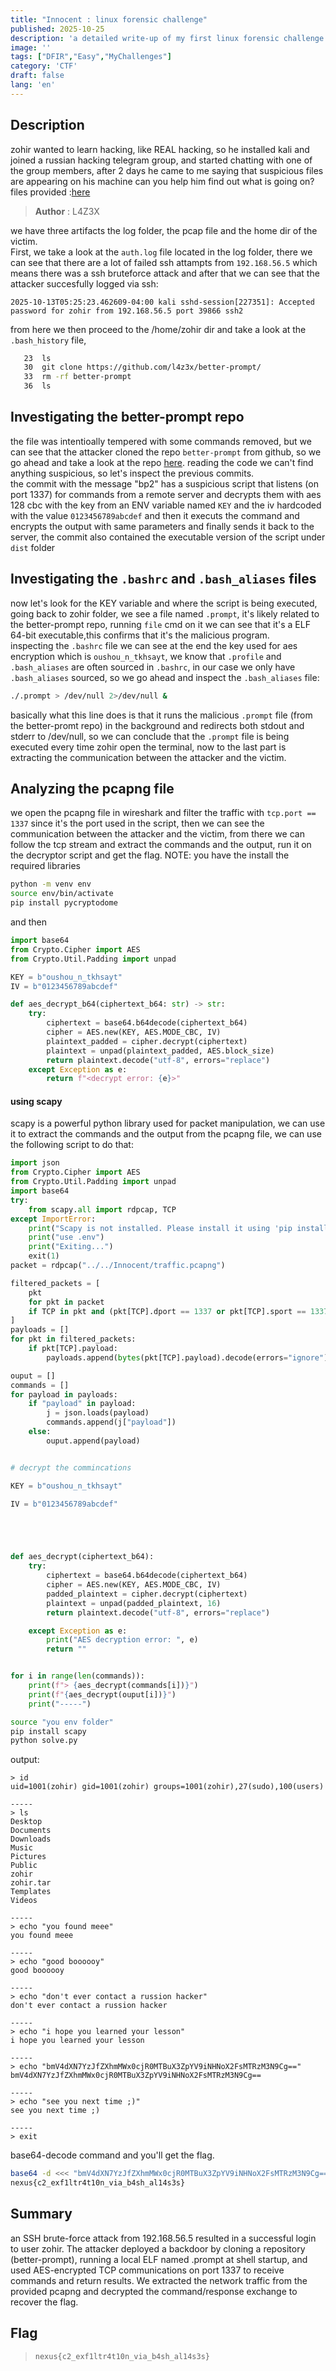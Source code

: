```yaml
---
title: "Innocent : linux forensic challenge"
published: 2025-10-25
description: 'a detailed write-up of my first linux forensic challenge from nextrace event.'
image: ''
tags: ["DFIR","Easy","MyChallenges"]
category: 'CTF'
draft: false 
lang: 'en'
---
```


## Description
zohir wanted to learn hacking, like REAL hacking, so he installed kali and joined a russian hacking telegram group, and started chatting with one of the group members, after 2 days he came to me saying that suspicious files are appearing on his machine 
can you help him find out what is going on?  
files provided :[here](https://github.com/n3xusss/nexus_nextrace_2025/tree/main/Forensics/Innocent/challenge)
> **Author** : L4Z3X


we have three artifacts the log folder, the pcap file and the home dir of the victim.<br/>
First, we take a look at the `auth.log` file located in the log folder, there we can see that there are a lot of failed ssh attampts from `192.168.56.5` which means there was a ssh bruteforce attack and after that we can see that the attacker succesfully logged via ssh:
```
2025-10-13T05:25:23.462609-04:00 kali sshd-session[227351]: Accepted password for zohir from 192.168.56.5 port 39866 ssh2
```
from here we then proceed to the /home/zohir dir and take a look at the `.bash_history` file,
```bash
   23  ls
   30  git clone https://github.com/l4z3x/better-prompt/
   33  rm -rf better-prompt
   36  ls
``` 

## Investigating the better-prompt repo
the file was intentioally tempered with some commands removed, but we can see that the attacker cloned the repo `better-prompt` from github, so we go ahead and take a look at the repo [here](https://github.com/l4z3x/better-prompt/). reading the code we can't find anything suspicious, so let's inspect the previous commits.<br/> the commit with the message "bp2" has a suspicious script that listens (on port 1337) for commands from a remote server and decrypts them with aes 128 cbc with the key from an ENV variable named `KEY` and the iv hardcoded with the value `0123456789abcdef` and then it executs the command and encrypts the output with same parameters and finally sends it back to the server, the commit also contained the executable version of the script under `dist` folder 
<br/>
## Investigating the `.bashrc` and `.bash_aliases` files
now let's look for the KEY variable and where the script is being executed, going back to zohir folder, we see a file named `.prompt`, it's likely related to the better-prompt repo, running `file` cmd on it we can see that it's a ELF 64-bit executable,this confirms that it's the malicious program.<br/>
inspecting the `.bashrc` file we can see at the end the key used for aes encryption which is `oushou_n_tkhsayt`, we know that `.profile` and `.bash_aliases` are often sourced in `.bashrc`, in our case we only have `.bash_aliases` sourced, so we go ahead and inspect the `.bash_aliases` file:
```bash
./.prompt > /dev/null 2>/dev/null &
```
basically what this line does is that it runs the malicious `.prompt` file (from the better-promt repo) in the background and redirects both stdout and stderr to /dev/null, so we can conclude that the `.prompt` file is being executed every time zohir open the terminal, now to the last part is extracting the communication between the attacker and the victim.

## Analyzing the pcapng file
we open the pcapng file in wireshark and filter the traffic with `tcp.port == 1337` since it's the port used in the script, then we can see the communication between the attacker and the victim, from there we can follow the tcp stream and extract the commands and the output, run it on the decryptor script and get the flag.
NOTE: you have the install the required libraries
```bash
python -m venv env
source env/bin/activate
pip install pycryptodome
```
and then
```python
import base64
from Crypto.Cipher import AES
from Crypto.Util.Padding import unpad

KEY = b"oushou_n_tkhsayt"
IV = b"0123456789abcdef"

def aes_decrypt_b64(ciphertext_b64: str) -> str:
    try:
        ciphertext = base64.b64decode(ciphertext_b64)
        cipher = AES.new(KEY, AES.MODE_CBC, IV)
        plaintext_padded = cipher.decrypt(ciphertext)
        plaintext = unpad(plaintext_padded, AES.block_size)
        return plaintext.decode("utf-8", errors="replace")
    except Exception as e:
        return f"<decrypt error: {e}>"
```

#### using scapy
scapy is a powerful python library used for packet manipulation, we can use it to extract the commands and the output from the pcapng file, we can use the following script to do that:
```python
import json
from Crypto.Cipher import AES
from Crypto.Util.Padding import unpad
import base64
try:
    from scapy.all import rdpcap, TCP
except ImportError:
    print("Scapy is not installed. Please install it using 'pip install scapy'")
    print("use .env")
    print("Exiting...")
    exit(1)
packet = rdpcap("../../Innocent/traffic.pcapng")

filtered_packets = [
    pkt
    for pkt in packet
    if TCP in pkt and (pkt[TCP].dport == 1337 or pkt[TCP].sport == 1337)
]
payloads = []
for pkt in filtered_packets:
    if pkt[TCP].payload:
        payloads.append(bytes(pkt[TCP].payload).decode(errors="ignore"))

ouput = []
commands = []
for payload in payloads:
    if "payload" in payload:
        j = json.loads(payload)
        commands.append(j["payload"])
    else:
        ouput.append(payload)


# decrypt the commincations

KEY = b"oushou_n_tkhsayt"

IV = b"0123456789abcdef"





def aes_decrypt(ciphertext_b64):
    try:
        ciphertext = base64.b64decode(ciphertext_b64)
        cipher = AES.new(KEY, AES.MODE_CBC, IV)
        padded_plaintext = cipher.decrypt(ciphertext)
        plaintext = unpad(padded_plaintext, 16)
        return plaintext.decode("utf-8", errors="replace")

    except Exception as e:
        print("AES decryption error: ", e)
        return ""


for i in range(len(commands)):
    print(f"> {aes_decrypt(commands[i])}")
    print(f"{aes_decrypt(ouput[i])}")
    print("-----")
```
```bash
source "you env folder"
pip install scapy
python solve.py
```
output:
```
> id
uid=1001(zohir) gid=1001(zohir) groups=1001(zohir),27(sudo),100(users)

-----
> ls
Desktop
Documents
Downloads
Music
Pictures
Public
zohir
zohir.tar
Templates
Videos

-----
> echo "you found meee"
you found meee

-----
> echo "good boooooy"
good boooooy

-----
> echo "don't ever contact a russion hacker"
don't ever contact a russion hacker

-----
> echo "i hope you learned your lesson"
i hope you learned your lesson

-----
> echo "bmV4dXN7YzJfZXhmMWx0cjR0MTBuX3ZpYV9iNHNoX2FsMTRzM3N9Cg=="
bmV4dXN7YzJfZXhmMWx0cjR0MTBuX3ZpYV9iNHNoX2FsMTRzM3N9Cg==

-----
> echo "see you next time ;)"
see you next time ;)

-----
> exit
```
base64-decode command and you'll get the flag. 
```bash
base64 -d <<< "bmV4dXN7YzJfZXhmMWx0cjR0MTBuX3ZpYV9iNHNoX2FsMTRzM3N9Cg=="                                                    
nexus{c2_exf1ltr4t10n_via_b4sh_al14s3s}
```
## Summary
an SSH brute-force attack from 192.168.56.5 resulted in a successful login to user zohir. The attacker deployed a backdoor by cloning a repository (better-prompt), running a local ELF named .prompt at shell startup, and used AES-encrypted TCP communications on port 1337 to receive commands and return results. We extracted the network traffic from the provided pcapng and decrypted the command/response exchange to recover the flag.



## Flag
> `nexus{c2_exf1ltr4t10n_via_b4sh_al14s3s}`
